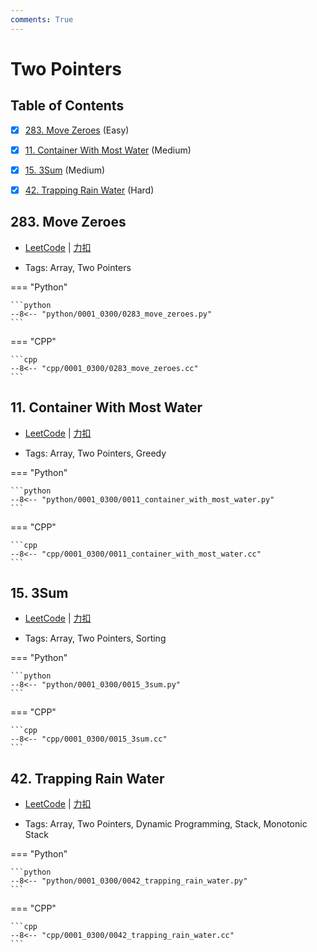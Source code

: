 ```yaml
---
comments: True
---
```


# Two Pointers

## Table of Contents

- [x] [283. Move Zeroes](#283-move-zeroes) (Easy)
- [x] [11. Container With Most Water](#11-container-with-most-water) (Medium)
- [x] [15. 3Sum](#15-3sum) (Medium)
- [x] [42. Trapping Rain Water](#42-trapping-rain-water) (Hard)


## 283. Move Zeroes

-    [LeetCode](https://leetcode.com/problems/move-zeroes/) | [力扣](https://leetcode.cn/problems/move-zeroes/)

-   Tags: Array, Two Pointers

=== "Python"

    ```python
    --8<-- "python/0001_0300/0283_move_zeroes.py"
    ```

=== "CPP"

    ```cpp
    --8<-- "cpp/0001_0300/0283_move_zeroes.cc"
    ```



## 11. Container With Most Water

-    [LeetCode](https://leetcode.com/problems/container-with-most-water/) | [力扣](https://leetcode.cn/problems/container-with-most-water/)

-   Tags: Array, Two Pointers, Greedy

=== "Python"

    ```python
    --8<-- "python/0001_0300/0011_container_with_most_water.py"
    ```

=== "CPP"

    ```cpp
    --8<-- "cpp/0001_0300/0011_container_with_most_water.cc"
    ```



## 15. 3Sum

-    [LeetCode](https://leetcode.com/problems/3sum/) | [力扣](https://leetcode.cn/problems/3sum/)

-   Tags: Array, Two Pointers, Sorting

=== "Python"

    ```python
    --8<-- "python/0001_0300/0015_3sum.py"
    ```

=== "CPP"

    ```cpp
    --8<-- "cpp/0001_0300/0015_3sum.cc"
    ```



## 42. Trapping Rain Water

-    [LeetCode](https://leetcode.com/problems/trapping-rain-water/) | [力扣](https://leetcode.cn/problems/trapping-rain-water/)

-   Tags: Array, Two Pointers, Dynamic Programming, Stack, Monotonic Stack

=== "Python"

    ```python
    --8<-- "python/0001_0300/0042_trapping_rain_water.py"
    ```

=== "CPP"

    ```cpp
    --8<-- "cpp/0001_0300/0042_trapping_rain_water.cc"
    ```



